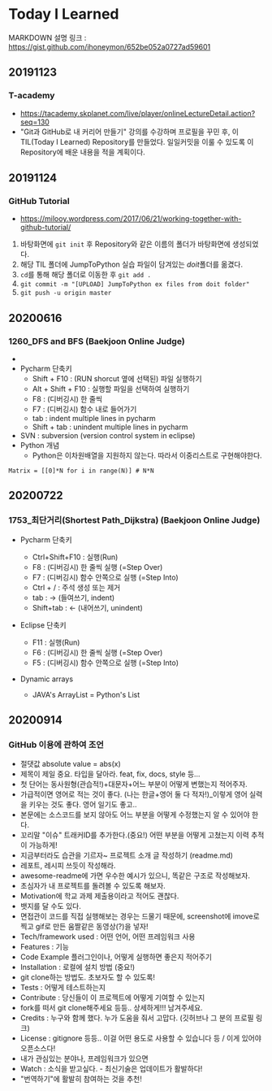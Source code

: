 ﻿# Today I Learned

MARKDOWN 설명 링크 : https://gist.github.com/ihoneymon/652be052a0727ad59601

## 20191123
### T-academy
* https://tacademy.skplanet.com/live/player/onlineLectureDetail.action?seq=130
* "Git과 GitHub로 내 커리어 만들기" 강의를 수강하며 프로필을 꾸민 후, 이 TIL(Today I Learned) Repository를 만들었다. 일일커밋을 이룰 수 있도록 이 Repository에 배운 내용을 적을 계획이다.

## 20191124
### GitHub Tutorial
* https://milooy.wordpress.com/2017/06/21/working-together-with-github-tutorial/
1. 바탕화면에 ```git init``` 후 Repository와 같은 이름의 폴더가 바탕화면에 생성되었다.
2.  해당 TIL 폴더에 JumpToPython 실습 파일이 담겨있는 *doit*폴더를 옮겼다.
3. ```cd```를 통해 해당 폴더로 이동한 후 ```git add .```
4. ```git commit -m "[UPLOAD] JumpToPython ex files from doit folder"```
5. ```git push -u origin master```

## 20200616
### 1260_DFS and BFS (Baekjoon Online Judge)
*  
* Pycharm 단축키
  - Shift + F10 : (RUN shorcut 옆에 선택된) 파일 실행하기
  - Alt + Shift + F10 : 실행할 파일을 선택하여 실행하기
  - F8 : (디버깅시) 한 줄씩
  - F7 : (디버깅시) 함수 내로 들어가기
  - tab : indent multiple lines in pycharm
  - Shift + tab : unindent multiple lines in pycharm
* SVN : subversion (version control system in eclipse)
* Python 개념
  - Python은 이차원배열을 지원하지 않는다. 따라서 이중리스트로 구현해야한다.
```
Matrix = [[0]*N for i in range(N)] # N*N
```

## 20200722
### 1753_최단거리(Shortest Path_Dijkstra) (Baekjoon Online Judge)
* Pycharm 단축키
  - Ctrl+Shift+F10 : 실행(Run)
  - F8 : (디버깅시) 한 줄씩 실행 (=Step Over)
  - F7 : (디버깅시) 함수 안쪽으로 실행 (=Step Into)
  - Ctrl + / : 주석 생성 또는 제거
  - tab : -> (들여쓰기, indent)
  - Shift+tab : <- (내어쓰기, unindent)
 
* Eclipse 단축키
  - F11 : 실행(Run)
  - F6 : (디버깅시) 한 줄씩 실행 (=Step Over)
  - F5 : (디버깅시) 함수 안쪽으로 실행 (=Step Into)
 
* Dynamic arrays
  - JAVA's ArrayList = Python's List

## 20200914
### GitHub 이용에 관하여 조언
* 절댓값 absolute value = abs(x)
* 제목이 제일 중요. 타입을 달아라. feat, fix, docs, style 등...
* 첫 단어는 동사원형(관습적!)+대문자+어느 부분이 어떻게 변했는지 적어주자.
* 가급적이면 영어로 적는 것이 좋다. (나는 한글+영어 둘 다 적자!)_이렇게 영어 실력을 키우는 것도 좋다. 영어 일기도 좋고..
* 본문에는  소스코드를 보지 않아도 어느 부분을 어떻게 수정했는지 알 수 있어야 한다.
* 꼬리말
"이슈" 트래커ID를 추가한다.(중요!)
어떤 부분을 어떻게 고쳤는지 이력 추적이 가능하게!
* 지금부터라도 습관을 기르자~
프로젝트 소개 글 작성하기 (readme.md)
* 레포트, 레시피 쓰듯이 작성해라.
* awesome-readme에 가면 우수한 예시가 있으니, 똑같은 구조로 작성해보자.
* 초심자가 내 프로젝트를 돌려볼 수 있도록 해보자.
* Motivation에 학교 과제 제출용이라고 적어도 괜찮다.
* 뱃지를 달 수도 있다.
* 면접관이 코드를 직접 실행해보는 경우는 드물기 때문에, screenshot에 imove로 찍고 gif로 만든 움짤같은 동영상(?)을 넣자!
* Tech/framework used : 어떤 언어, 어떤 프레임워크 사용
* Features : 기능
* Code Example
플러그인이나, 어떻게 실행하면 좋은지 적어주기
* Installation : 로컬에 설치 방법 (중요!)
* git clone하는 방법도.
초보자도 할 수 있도록!
* Tests : 어떻게 테스트하는지
* Contribute : 당신들이 이 프로젝트에 어떻게 기여할 수 있는지
* fork를 떠서 git clone해주세요 등등.. 상세하게!!! 남겨주세요.
* Credits : 누구와 함께 했다. 누가 도움을 줘서 고맙다. (깃허브나 그 분의 프로필 링크)
* License : gitignore 등등.. 이걸 어떤 용도로 사용할 수 있습니다 등 / 이게 있어야 오픈소스다!
* 내가 관심있는 분야나, 프레임워크가 있으면 
* Watch : 소식을 받고싶다. - 최신기술은 업데이트가 활발하다!
* "번역하기"에 활발히 참여하는 것을 추천!
